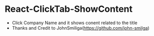 # React-ClickTab-ShowContent
* Click Company Name and it shows conent related to the title
* Thanks and Credit to JohnSmiliga(https://github.com/john-smilga)
